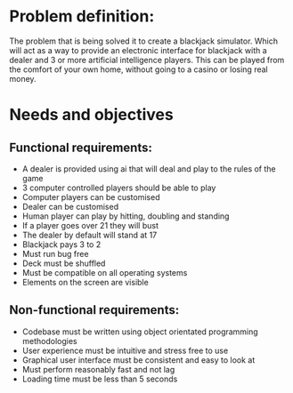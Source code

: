 # Problem definition:

The problem that is being solved it to create a blackjack simulator. Which will act as a way to provide an electronic interface for blackjack with a dealer and 3 or more artificial intelligence  players. This can be played from the comfort of your own home, without going to a casino or losing real money.

# Needs and objectives

## Functional requirements:
* A dealer is provided using ai that will deal and play to the rules of the game
* 3 computer controlled players should be able to play
* Computer players can be customised
* Dealer can be customised
* Human player can play by hitting, doubling and standing
* If a player goes over 21 they will bust
* The dealer by default will stand at 17
* Blackjack pays 3 to 2
* Must run bug free
* Deck must be shuffled
* Must be compatible on all operating systems
* Elements on the screen are visible

## Non-functional requirements:
* Codebase must be written using object orientated programming methodologies  
* User experience must be intuitive and stress free to use
* Graphical user interface must be consistent and easy to look at
* Must perform reasonably fast and not lag
* Loading time must be less than 5 seconds
